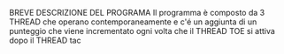 BREVE DESCRIZIONE DEL PROGRAMA
Il programma è composto da 3 THREAD che operano contemporaneamente e c'é un aggiunta di un punteggio che viene incrementato ogni volta che il THREAD TOE si attiva dopo il THREAD tac
